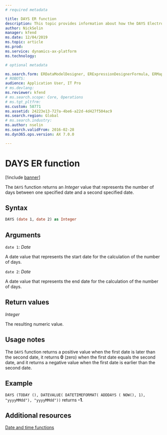 ```yaml
---
# required metadata

title: DAYS ER function
description: This topic provides information about how the DAYS Electronic reporting (ER) function is used.
author: NickSelin
manager: kfend
ms.date: 12/04/2019
ms.topic: article
ms.prod: 
ms.service: dynamics-ax-platform
ms.technology: 

# optional metadata

ms.search.form: ERDataModelDesigner, ERExpressionDesignerFormula, ERMappedFormatDesigner, ERModelMappingDesigner
# ROBOTS: 
audience: Application User, IT Pro
# ms.devlang: 
ms.reviewer: kfend
# ms.search.scope: Core, Operations
# ms.tgt_pltfrm: 
ms.custom: 58771
ms.assetid: 24223e13-727a-4be6-a22d-4d427f504ac9
ms.search.region: Global
# ms.search.industry: 
ms.author: nselin
ms.search.validFrom: 2016-02-28
ms.dyn365.ops.version: AX 7.0.0

---
```


# DAYS ER function

[!include [banner](../includes/banner.md)]

The `DAYS` function returns an *Integer* value that represents the number of days between one specified date and a second specified date.

## Syntax

```vb
DAYS (date 1, date 2) as Integer
```

## Arguments

`date 1`: *Date*

A date value that represents the start date for the calculation of the number of days.

`date 2`: *Date*

A date value that represents the end date for the calculation of the number of days.

## Return values

*Integer*

The resulting numeric value.

## Usage notes

The `DAYS` function returns a positive value when the first date is later than the second date, it returns **0** (zero) when the first date equals the second date, and it returns a negative value when the first date is earlier than the second date.

## Example

`DAYS (TODAY (), DATEVALUE( DATETIMEFORMAT( ADDDAYS ( NOW(), 1), "yyyyMMdd"), "yyyyMMdd"))` returns **-1**.

## Additional resources

[Date and time functions](er-functions-category-datetime.md)
